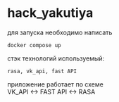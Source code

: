 # hack_yakutiya

для запуска необходимо написать 
``` 
docker compose up
```

стэк технологий используемый:
```
rasa, vk_api, fast API
```

приложение работает по схеме <br>
VK_API <-> FAST API <-> RASA